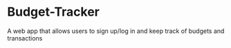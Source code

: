 # Budget-Tracker
A web app that allows users to sign up/log in and keep track of budgets and transactions
